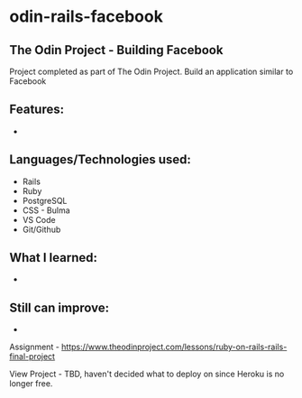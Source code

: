 # odin-rails-facebook
## The Odin Project - Building Facebook

Project completed as part of The Odin Project. Build an application similar to Facebook

## Features:
 - 

## Languages/Technologies used:
 - Rails 
 - Ruby
 - PostgreSQL
 - CSS - Bulma
 - VS Code
 - Git/Github

## What I learned:
 - 
 
## Still can improve:
 - 

Assignment - https://www.theodinproject.com/lessons/ruby-on-rails-rails-final-project

View Project  - TBD, haven't decided what to deploy on since Heroku is no longer free. 